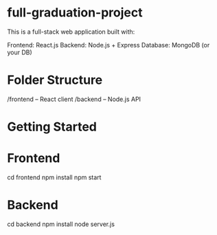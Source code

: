 # full-graduation-project
This is a full-stack web application built with:

Frontend: React.js
Backend: Node.js + Express
Database: MongoDB (or your DB)

# Folder Structure
/frontend – React client
/backend – Node.js API

# Getting Started
# Frontend
cd frontend
npm install
npm start

# Backend
cd backend
npm install
node server.js
